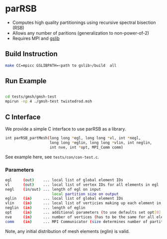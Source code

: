# parRSB

* Computes high quality partitionings using recursive spectral bisection (RSB)
* Allows any number of paritions (generalization to non-power-of-2)
* Requires MPI and [gslib](https://github.com/gslib/gslib)

## Build Instruction

```sh
make CC=mpicc GSLIBPATH=<path to gslib>/build  all
```

## Run Example

```sh

cd tests/gmsh/gmsh-test
mpirun -np 4 ./gmsh-test twistedrod.msh 
```

## C Interface

We provide a simple C interface to use parRSB as a library.

```sh
int parRSB_partMesh(long long *egl, long long *vl, int *negl,
                    long long *eglin, long long *vlin, int neglin,
                    int nve, int *opt, MPI_Comm comm)
```

See example here, see `tests/con/con-test.c`.

### Parameters

```sh
egl     (out)    ... local list of global element IDs
vl      (out)    ... local list of vertex IDs for all elements in egl
negl    (in/out) ... length of egl on input
                     local partition size on output
eglin   (in)     ... local list of global element IDs
vlin    (in)     ... local list of verticies making up each element in eglin (adjacency structure) 
neglin  (in)     ... length of eglin
opt     (in)     ... additional parameters (to use defaults set opt[0] = 0)
nve     (in)     ... number of vertices (has to be the same for all elements)
comm    (in)     ... MPI Communicator (size determines number of partitions)
```

Note, any initial distribution of mesh elements (eglin) is valid. 

